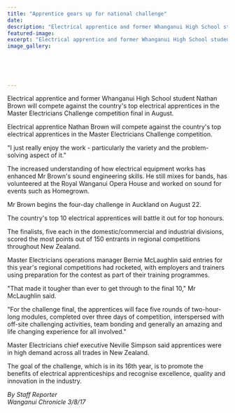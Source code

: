 ```yaml
---
title: "Apprentice gears up for national challenge"
date: 
description: "Electrical apprentice and former Whanganui High School student Nathan Brown will compete against the country's top electrical apprentices..."
featured-image: 
excerpt: "Electrical apprentice and former Whanganui High School student Nathan Brown will compete against the country's top electrical apprentices in the Master Electricians Challenge competition final in August."
image_gallery:
	
	
	
	
	
---
```


<p><span>Electrical apprentice and former Whanganui High School student Nathan Brown will compete against the country's top electrical apprentices in the Master Electricians Challenge competition final in August.<br /></span></p>
<p><span>Electrical apprentice Nathan Brown will compete against the country's top electrical apprentices in the Master Electricians Challenge competition.</span></p>
<p class="element element-paragraph">"I just really enjoy the work - particularly the variety and the problem-solving aspect of it."</p>
<p class="element element-paragraph">The increased understanding of how electrical equipment works has enhanced Mr Brown's sound engineering skills. He still mixes for bands, has volunteered at the Royal Wanganui Opera House and worked on sound for events such as Homegrown.</p>
<p class="element element-paragraph">Mr Brown begins the four-day challenge in Auckland on August 22.</p>
<p class="element element-paragraph">The country's top 10 electrical apprentices will battle it out for top honours.</p>
<p class="element element-paragraph">The finalists, five each in the domestic/commercial and industrial divisions, scored the most points out of 150 entrants in regional competitions throughout New Zealand.</p>
<p class="element element-paragraph">Master Electricians operations manager Bernie McLaughlin said entries for this year's regional competitions had rocketed, with employers and trainers using preparation for the contest as part of their training programmes.</p>
<p class="element element-paragraph">"That made it tougher than ever to get through to the final 10," Mr McLaughlin said.</p>
<p class="element element-paragraph">"For the challenge final, the apprentices will face five rounds of two-hour-long modules, completed over three days of competition, interspersed with off-site challenging activities, team bonding and generally an amazing and life changing experience for all involved."</p>
<p class="element element-paragraph">Master Electricians chief executive Neville Simpson said apprentices were in high demand across all trades in New Zealand.</p>
<p class="element element-paragraph">The goal of the challenge, which is in its 16th year, is to promote the benefits of electrical apprenticeships and recognise excellence, quality and innovation in the industry.</p>
<p class="element element-paragraph"><em>By Staff Reporter</em><br /><em>Wanganui Chronicle 3/8/17</em></p>


